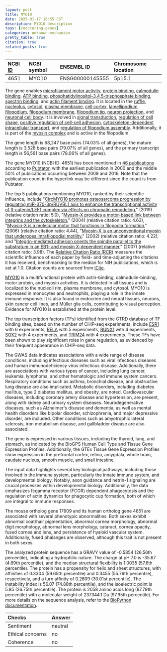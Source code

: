 ```yaml
---
layout: post
title: MYO10
date: 2025-01-17 16:55 CST
description: MYO10 description
tags: [cooccuring-genes]
categories: unknown-mechanism
pretty_table: true
citation: true
related_posts: true
---
```




| [NCBI ID](https://www.ncbi.nlm.nih.gov/gene/4651) | NCBI symbol | ENSEMBL ID | Chromosome location |
| :-------- | :------- | :-------- | :------- |
| 4651  | MYO10 | ENSG00000145555 | 5p15.1 |



The gene enables [microfilament motor activity](https://amigo.geneontology.org/amigo/term/GO:0000146), [protein binding](https://amigo.geneontology.org/amigo/term/GO:0005515), [calmodulin binding](https://amigo.geneontology.org/amigo/term/GO:0005516), [ATP binding](https://amigo.geneontology.org/amigo/term/GO:0005524), [phosphatidylinositol-3,4,5-trisphosphate binding](https://amigo.geneontology.org/amigo/term/GO:0005547), [spectrin binding](https://amigo.geneontology.org/amigo/term/GO:0030507), and [actin filament binding](https://amigo.geneontology.org/amigo/term/GO:0051015). It is located in the [ruffle](https://amigo.geneontology.org/amigo/term/GO:0001726), [nucleolus](https://amigo.geneontology.org/amigo/term/GO:0005730), [cytosol](https://amigo.geneontology.org/amigo/term/GO:0005829), [plasma membrane](https://amigo.geneontology.org/amigo/term/GO:0005886), [cell cortex](https://amigo.geneontology.org/amigo/term/GO:0005938), [lamellipodium](https://amigo.geneontology.org/amigo/term/GO:0030027), [filopodium](https://amigo.geneontology.org/amigo/term/GO:0030175), [filopodium membrane](https://amigo.geneontology.org/amigo/term/GO:0031527), [filopodium tip](https://amigo.geneontology.org/amigo/term/GO:0032433), [neuron projection](https://amigo.geneontology.org/amigo/term/GO:0043005), and [neuronal cell body](https://amigo.geneontology.org/amigo/term/GO:0043025). It is involved in [signal transduction](https://amigo.geneontology.org/amigo/term/GO:0007165), [regulation of cell shape](https://amigo.geneontology.org/amigo/term/GO:0008360), [positive regulation of cell-cell adhesion](https://amigo.geneontology.org/amigo/term/GO:0022409), [cytoskeleton-dependent intracellular transport](https://amigo.geneontology.org/amigo/term/GO:0030705), and [regulation of filopodium assembly](https://amigo.geneontology.org/amigo/term/GO:0051489). Additionally, it is part of the [myosin complex](https://amigo.geneontology.org/amigo/term/GO:0016459) and is active in the filopodium.


The gene length is 68,247 base pairs (74.03% of all genes), the mature length is 3,528 base pairs (79.07% of all genes), and the primary transcript length is 56,561 base pairs (78.06% of all genes).


The gene MYO10 (NCBI ID: 4651) has been mentioned in [46 publications](https://pubmed.ncbi.nlm.nih.gov/?term=%22MYO10%22) according to [Pubtator](https://academic.oup.com/nar/article/47/W1/W587/5494727), with the earliest publication in 2000 and the middle 50% of publications occurring between 2009 and 2016. Note that the publication count in the hyperlink may be different since the count is from Pubtator.


The top 5 publications mentioning MYO10, ranked by their scientific influence, include "[CircMYO10 promotes osteosarcoma progression by regulating miR-370-3p/RUVBL1 axis to enhance the transcriptional activity of β-catenin/LEF1 complex via effects on chromatin remodeling.](https://pubmed.ncbi.nlm.nih.gov/31665067)" (2019) (relative citation ratio: 5.0), "[Myosin-X provides a motor-based link between integrins and the cytoskeleton.](https://pubmed.ncbi.nlm.nih.gov/15156152)" (2004) (relative citation ratio: 4.63), "[Myosin-X is a molecular motor that functions in filopodia formation.](https://pubmed.ncbi.nlm.nih.gov/16894163)" (2006) (relative citation ratio: 4.44), "[Myosin-X is an unconventional myosin that undergoes intrafilopodial motility.](https://pubmed.ncbi.nlm.nih.gov/11854753)" (2002) (relative citation ratio: 4.22), and "[Integrin-mediated adhesion orients the spindle parallel to the substratum in an EB1- and myosin X-dependent manner.](https://pubmed.ncbi.nlm.nih.gov/17318179)" (2007) (relative citation ratio: 3.98). The [Relative Citation Ratio (RCR)](https://journals.plos.org/plosbiology/article?id=10.1371/journal.pbio.1002541) measures the scientific influence of each paper by field- and time-adjusting the citations it has received, benchmarking to the median for NIH publications, which is set at 1.0. Citation counts are sourced from [iCite](https://icite.od.nih.gov).


[MYO10](https://www.proteinatlas.org/ENSG00000145555-MYO10) is a multifunctional protein with actin-binding, calmodulin-binding, motor protein, and myosin activities. It is detected in all tissues and is localized to the nucleoli rim, plasma membrane, and cytosol. MYO10 is expressed in monocytes and neutrophils, playing a role in the innate immune response. It is also found in endocrine and neural tissues, neurons, skin cancer cell lines, and Müller glia cells, contributing to visual perception. Evidence for MYO10 is established at the protein level.


The top transcription factors (TFs) identified from the GTRD database of TF binding sites, based on the number of CHIP-seq experiments, include [ESR1](https://www.ncbi.nlm.nih.gov/gene/2099) with 6 experiments, [RELA](https://www.ncbi.nlm.nih.gov/gene/5970) with 5 experiments, [RUNX1](https://www.ncbi.nlm.nih.gov/gene/861) with 4 experiments, [SOX2](https://www.ncbi.nlm.nih.gov/gene/6657) with 4 experiments, and [TRIM24](https://www.ncbi.nlm.nih.gov/gene/8805) with 4 experiments. These TFs have been shown to play significant roles in gene regulation, as evidenced by their frequent appearance in CHIP-seq data.



The GWAS data indicates associations with a wide range of disease conditions, including infectious diseases such as viral infectious diseases and human immunodeficiency virus infectious disease. Additionally, there are associations with various types of cancer, including lung cancer, leukemia, lymphoma, and other hematologic and immune system cancers. Respiratory conditions such as asthma, bronchial disease, and obstructive lung disease are also implicated. Metabolic disorders, including diabetes mellitus, type 2 diabetes mellitus, and obesity, are noted. Cardiovascular diseases, including coronary artery disease and hypertension, are present, along with kidney and urinary system diseases. Neurodegenerative diseases, such as Alzheimer's disease and dementia, as well as mental health disorders like bipolar disorder, schizophrenia, and major depressive disorder, are included. Other conditions such as amyotrophic lateral sclerosis, iron metabolism disease, and gallbladder disease are also associated.



The gene is expressed in various tissues, including the thyroid, lung, and stomach, as indicated by the BioGPS Human Cell Type and Tissue Gene Expression Profiles. Additionally, the GTEx Tissue Gene Expression Profiles show expression in the prefrontal cortex, retina, amygdala, whole brain, caudate nucleus, smooth muscle, and small intestine.


The input data highlights several key biological pathways, including those involved in the immune system, particularly the innate immune system, and developmental biology. Notably, axon guidance and netrin-1 signaling are crucial processes within developmental biology. Additionally, the data emphasizes fcgamma receptor (FCGR) dependent phagocytosis and the regulation of actin dynamics for phagocytic cup formation, both of which are integral to immune responses.


The mouse ortholog gene 17909 and its human ortholog gene 4651 are associated with several phenotypic abnormalities. Both sexes exhibit abnormal coat/hair pigmentation, abnormal cornea morphology, abnormal digit morphology, abnormal lens morphology, cataract, cornea opacity, fused cornea and lens, and persistence of hyaloid vascular system. Additionally, fused phalanges are observed, although this trait is not present in both sexes.


The analyzed protein sequence has a GRAVY value of -0.5854 (26.56th percentile), indicating a hydrophilic nature. The charge at pH 7.0 is -35.67 (4.69th percentile), and the median structural flexibility is 1.0035 (57.6th percentile). The protein has a propensity for helix and sheet structures, with affinities of 0.3304 (59.65th percentile) and 0.3455 (55.76th percentile), respectively, and a turn affinity of 0.2609 (30.01st percentile). The instability index is 56.07 (74.88th percentile), and the isoelectric point is 5.85 (26.75th percentile). The protein is 2058 amino acids long (97.79th percentile) with a molecular weight of 237344.1 Da (97.95th percentile). For more details on the sequence analysis, refer to the [BioPython documentation](https://biopython.org/docs/1.75/api/Bio.SeqUtils.ProtParam.html).





| Checks    | Answer |
| :-------- | :------- |
| Sentiment  | neutral   |
| Ethical concerns | no     |
| Coherence    | no    |
